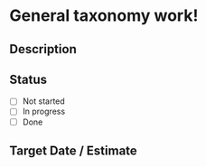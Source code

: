 # General taxonomy work!

## Description

## Status

- [ ] Not started
- [ ] In progress
- [ ] Done

## Target Date / Estimate